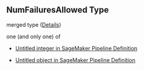 ## NumFailuresAllowed Type

merged type ([Details](pipeline-definition-definitions-integerargumentvalue.md))

one (and only one) of

*   [Untitled integer in SageMaker Pipeline Definition](pipeline-definition-definitions-integerargumentvalue-oneof-0.md "check type definition")

*   [Untitled object in SageMaker Pipeline Definition](pipeline-definition-definitions-getfunction.md "check type definition")
